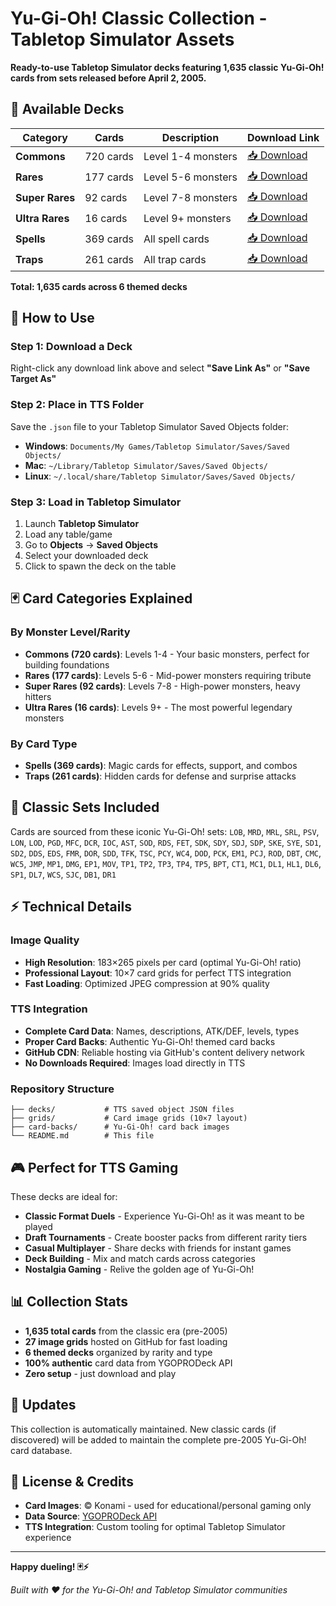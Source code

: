 # Yu-Gi-Oh! Classic Collection - Tabletop Simulator Assets

**Ready-to-use Tabletop Simulator decks featuring 1,635 classic Yu-Gi-Oh! cards from sets released before April 2, 2005.**

## 🎲 Available Decks

| **Category** | **Cards** | **Description** | **Download Link** |
|--------------|-----------|-----------------|-------------------|
| **Commons** | 720 cards | Level 1-4 monsters | [📥 Download](https://raw.githubusercontent.com/SjoukeHoekstra/YGO-TTS-Assets/main/decks/classic_commons_deck.json) |
| **Rares** | 177 cards | Level 5-6 monsters | [📥 Download](https://raw.githubusercontent.com/SjoukeHoekstra/YGO-TTS-Assets/main/decks/classic_rares_deck.json) |
| **Super Rares** | 92 cards | Level 7-8 monsters | [📥 Download](https://raw.githubusercontent.com/SjoukeHoekstra/YGO-TTS-Assets/main/decks/classic_super_rares_deck.json) |
| **Ultra Rares** | 16 cards | Level 9+ monsters | [📥 Download](https://raw.githubusercontent.com/SjoukeHoekstra/YGO-TTS-Assets/main/decks/classic_ultra_rares_deck.json) |
| **Spells** | 369 cards | All spell cards | [📥 Download](https://raw.githubusercontent.com/SjoukeHoekstra/YGO-TTS-Assets/main/decks/classic_spells_deck.json) |
| **Traps** | 261 cards | All trap cards | [📥 Download](https://raw.githubusercontent.com/SjoukeHoekstra/YGO-TTS-Assets/main/decks/classic_traps_deck.json) |

**Total: 1,635 cards across 6 themed decks**

## 🚀 How to Use

### Step 1: Download a Deck
Right-click any download link above and select **"Save Link As"** or **"Save Target As"**

### Step 2: Place in TTS Folder
Save the `.json` file to your Tabletop Simulator Saved Objects folder:
- **Windows**: `Documents/My Games/Tabletop Simulator/Saves/Saved Objects/`
- **Mac**: `~/Library/Tabletop Simulator/Saves/Saved Objects/`
- **Linux**: `~/.local/share/Tabletop Simulator/Saves/Saved Objects/`

### Step 3: Load in Tabletop Simulator
1. Launch **Tabletop Simulator**
2. Load any table/game
3. Go to **Objects** → **Saved Objects**
4. Select your downloaded deck
5. Click to spawn the deck on the table

## 🃏 Card Categories Explained

### By Monster Level/Rarity
- **Commons (720 cards)**: Levels 1-4 - Your basic monsters, perfect for building foundations
- **Rares (177 cards)**: Levels 5-6 - Mid-power monsters requiring tribute
- **Super Rares (92 cards)**: Levels 7-8 - High-power monsters, heavy hitters  
- **Ultra Rares (16 cards)**: Levels 9+ - The most powerful legendary monsters

### By Card Type
- **Spells (369 cards)**: Magic cards for effects, support, and combos
- **Traps (261 cards)**: Hidden cards for defense and surprise attacks

## 🎯 Classic Sets Included

Cards are sourced from these iconic Yu-Gi-Oh! sets:
`LOB`, `MRD`, `MRL`, `SRL`, `PSV`, `LON`, `LOD`, `PGD`, `MFC`, `DCR`, `IOC`, `AST`, `SOD`, `RDS`, `FET`, `SDK`, `SDY`, `SDJ`, `SDP`, `SKE`, `SYE`, `SD1`, `SD2`, `DDS`, `EDS`, `FMR`, `DOR`, `SDD`, `TFK`, `TSC`, `PCY`, `WC4`, `DOD`, `PCK`, `EM1`, `PCJ`, `ROD`, `DBT`, `CMC`, `WC5`, `JMP`, `MP1`, `DMG`, `EP1`, `MOV`, `TP1`, `TP2`, `TP3`, `TP4`, `TP5`, `BPT`, `CT1`, `MC1`, `DL1`, `HL1`, `DL6`, `SP1`, `DL7`, `WCS`, `SJC`, `DB1`, `DR1`

## ⚡ Technical Details

### Image Quality
- **High Resolution**: 183×265 pixels per card (optimal Yu-Gi-Oh! ratio)
- **Professional Layout**: 10×7 card grids for perfect TTS integration
- **Fast Loading**: Optimized JPEG compression at 90% quality

### TTS Integration
- **Complete Card Data**: Names, descriptions, ATK/DEF, levels, types
- **Proper Card Backs**: Authentic Yu-Gi-Oh! themed card backs
- **GitHub CDN**: Reliable hosting via GitHub's content delivery network
- **No Downloads Required**: Images load directly in TTS

### Repository Structure
```
├── decks/           # TTS saved object JSON files
├── grids/           # Card image grids (10×7 layout)
├── card-backs/      # Yu-Gi-Oh! card back images
└── README.md        # This file
```

## 🎮 Perfect for TTS Gaming

These decks are ideal for:
- **Classic Format Duels** - Experience Yu-Gi-Oh! as it was meant to be played
- **Draft Tournaments** - Create booster packs from different rarity tiers  
- **Casual Multiplayer** - Share decks with friends for instant games
- **Deck Building** - Mix and match cards across categories
- **Nostalgia Gaming** - Relive the golden age of Yu-Gi-Oh!

## 📊 Collection Stats

- **1,635 total cards** from the classic era (pre-2005)
- **27 image grids** hosted on GitHub for fast loading
- **6 themed decks** organized by rarity and type
- **100% authentic** card data from YGOPRODeck API
- **Zero setup** - just download and play

## 🔄 Updates

This collection is automatically maintained. New classic cards (if discovered) will be added to maintain the complete pre-2005 Yu-Gi-Oh! card database.

## 📝 License & Credits

- **Card Images**: © Konami - used for educational/personal gaming only
- **Data Source**: [YGOPRODeck API](https://db.ygoprodeck.com/api-guide/)
- **TTS Integration**: Custom tooling for optimal Tabletop Simulator experience

---

**Happy dueling! 🃏⚡**

*Built with ❤️ for the Yu-Gi-Oh! and Tabletop Simulator communities*